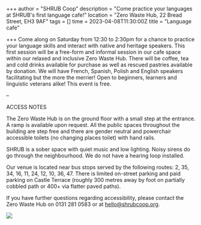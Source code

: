 +++
author = "SHRUB Coop"
description = "Come practice your languages at SHRUB's first language cafe!"
location = "Zero Waste Hub, 22 Bread Street, EH3 9AF"
tags = []
time = 2023-04-08T11:30:00Z
title = "Language cafe"

+++
Come along on Saturday from 12:30 to 2:30pm for a chance to practice your language skills and interact with native and heritage speakers. This first session will be a free-form and informal session in our cafe space within our relaxed and inclusive Zero Waste Hub. There will be coffee, tea and cold drinks available for purchase as well as rescued pastries available by donation. We will have French, Spanish, Polish and English speakers facilitating but the more the merrier! Open to beginners, learners and linguistic veterans alike! This event is free.

–

ACCESS NOTES

The Zero Waste Hub is on the ground floor with a small step at the entrance. A ramp is available upon request. All the public spaces throughout the building are step free and there are gender neutral and powerchair accessible toilets (no changing places toilet) with hand rails.

SHRUB is a sober space with quiet music and low lighting. Noisy sirens do go through the neighbourhood. We do not have a hearing loop installed.

Our venue is located near bus stops served by the following routes: 2, 35, 34, 16, 11, 24, 12, 10, 36, 47. There is limited on-street parking and paid parking on Castle Terrace (roughly 300 metres away by foot on partially cobbled path or 400+ via flatter paved paths).

If you have further questions regarding accessibility, please contact the Zero Waste Hub on 0131 281 0583 or at hello@shrubcoop.org.

![](https://res.cloudinary.com/shrub-co-op/image/upload/v1680180488/shrubcoop.org/media/20230218_193945_1_sefwdw.jpg)